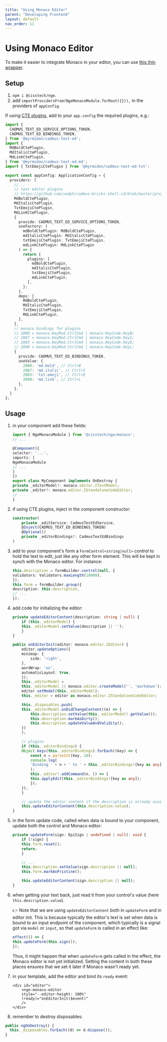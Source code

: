 ```yaml
---
title: "Using Monaco Editor"
parent: "Developing Frontend"
layout: default
nav_order: 11
---
```


# Using Monaco Editor

To make it easier to integrate Monaco in your editor, you can use [this thin wrapper](https://cisstech.github.io/nge/docs/nge-monaco/getting-started).

## Setup

1. `npm i @cisstech/nge`.
2. add `importProvidersFrom(NgeMonacoModule.forRoot({})),` in the providers of `appConfig`.

If using [CTE plugins](https://github.com/vedph/cadmus-bricks-shell-v3/blob/master/projects/myrmidon/cadmus-text-ed/README.md), add to your `app.config` the required plugins, e.g.:

```ts
import {
  CADMUS_TEXT_ED_SERVICE_OPTIONS_TOKEN,
  CADMUS_TEXT_ED_BINDINGS_TOKEN,
} from '@myrmidon/cadmus-text-ed';
import {
  MdBoldCtePlugin,
  MdItalicCtePlugin,
  MdLinkCtePlugin,
} from '@myrmidon/cadmus-text-ed-md';
import { TxtEmojiCtePlugin } from '@myrmidon/cadmus-text-ed-txt';

export const appConfig: ApplicationConfig = {
  providers: [
    //...
    // text editor plugins
    // https://github.com/vedph/cadmus-bricks-shell-v3/blob/master/projects/myrmidon/cadmus-text-ed/README.md
    MdBoldCtePlugin,
    MdItalicCtePlugin,
    TxtEmojiCtePlugin,
    MdLinkCtePlugin,
    {
      provide: CADMUS_TEXT_ED_SERVICE_OPTIONS_TOKEN,
      useFactory: (
        mdBoldCtePlugin: MdBoldCtePlugin,
        mdItalicCtePlugin: MdItalicCtePlugin,
        txtEmojiCtePlugin: TxtEmojiCtePlugin,
        mdLinkCtePlugin: MdLinkCtePlugin
      ) => {
        return {
          plugins: [
            mdBoldCtePlugin,
            mdItalicCtePlugin,
            txtEmojiCtePlugin,
            mdLinkCtePlugin,
          ],
        };
      },
      deps: [
        MdBoldCtePlugin,
        MdItalicCtePlugin,
        TxtEmojiCtePlugin,
        MdLinkCtePlugin,
      ],
    },
    // monaco bindings for plugins
    // 2080 = monaco.KeyMod.CtrlCmd | monaco.KeyCode.KeyB;
    // 2087 = monaco.KeyMod.CtrlCmd | monaco.KeyCode.KeyI;
    // 2083 = monaco.KeyMod.CtrlCmd | monaco.KeyCode.KeyE;
    // 2090 = monaco.KeyMod.CtrlCmd | monaco.KeyCode.KeyL;
    {
      provide: CADMUS_TEXT_ED_BINDINGS_TOKEN,
      useValue: {
        2080: 'md.bold', // Ctrl+B
        2087: 'md.italic', // Ctrl+I
        2083: 'txt.emoji', // Ctrl+E
        2090: 'md.link', // Ctrl+L
      },
    },
  ]
};
```

## Usage

1. in your component add these fields:

    ```ts
    import { NgeMonacoModule } from '@cisstech/nge/monaco';
    // ...

    @Component({
    selector: '...',
    imports: [
    NgeMonacoModule
    // ...
    ]
    })
    export class MyComponent implements OnDestroy {
    private _editorModel?: monaco.editor.ITextModel;
    private _editor?: monaco.editor.IStandaloneCodeEditor;
    // ...
    }
    ```

2. if using CTE plugins, inject in the component constructor:

    ```ts
    constructor(
        private _editService: CadmusTextEdService,
        @Inject(CADMUS_TEXT_ED_BINDINGS_TOKEN)
        @Optional()
        private _editorBindings?: CadmusTextEdBindings
    )
    ```

3. add to your component's form a `FormControl<string|null>` control to hold the text to edit, just like any other form element. This will be kept in synch with the Monaco editor. For instance:

    ```ts
    this.description = formBuilder.control(null, {
    validators: Validators.maxLength(10000),
    });
    this.form = formBuilder.group({
    description: this.description,
    // ...
    });
    ```

4. add code for initializing the editor:

    ```ts
    private updateEditorContent(description: string | null) {
        if (this._editorModel) {
        this._editorModel.setValue(description || '');
        }
    }

    public onEditorInit(editor: monaco.editor.IEditor) {
        editor.updateOptions({
        minimap: {
            side: 'right',
        },
        wordWrap: 'on',
        automaticLayout: true,
        });
        this._editorModel =
        this._editorModel || monaco.editor.createModel('', 'markdown');
        editor.setModel(this._editorModel);
        this._editor = editor as monaco.editor.IStandaloneCodeEditor;

        this._disposables.push(
        this._editorModel.onDidChangeContent((e) => {
            this.description.setValue(this._editorModel!.getValue());
            this.description.markAsDirty();
            this.description.updateValueAndValidity();
        })
        );

        // plugins
        if (this._editorBindings) {
        Object.keys(this._editorBindings).forEach((key) => {
            const n = parseInt(key, 10);
            console.log(
            'Binding ' + n + ' to ' + this._editorBindings![key as any]
            );
            this._editor!.addCommand(n, () => {
            this.applyEdit(this._editorBindings![key as any]);
            });
        });
        }

        // update the editor content if the description is already available
        this.updateEditorContent(this.description.value);
    }
    ```

5. in the form update code, called when data is bound to your component, update both the control and Monaco editor:

    ```ts
    private updateForm(sign: EpiSign | undefined | null): void {
        if (!sign) {
        this.form.reset();
        return;
        }

        // ...
        this.description.setValue(sign.description || null);
        this.form.markAsPristine();

        this.updateEditorContent(sign.description || null);
    }
    ```

6. when getting your text back, just read it from your control's value (here `this.description.value`).

    👉 Note that we are using `updateEditorContent` both in `updateForm` and in editor init. This is because typically the editor's text is set when data is bound to an input endpoint of the component, which typically is a signal got via `model` or `input`, so that `updateForm` is called in an effect like:

    ```ts
    effect(() => {
    this.updateForm(this.sign());
    });
    ```

    Thus, it might happen that when `updateForm` gets called in the effect, the Monaco editor is not yet initialized. Setting the content in both these places ensures that we set it later if Monaco wasn't ready yet.

7. in your template, add the editor and bind its `ready` event:

    ```hml
    <div id="editor">
        <nge-monaco-editor
        style="--editor-height: 100%"
        (ready)="onEditorInit($event)"
        />
    </div>
    ```

8. remember to destroy disposables:

```ts
public ngOnDestroy() {
  this._disposables.forEach((d) => d.dispose());
}
```
